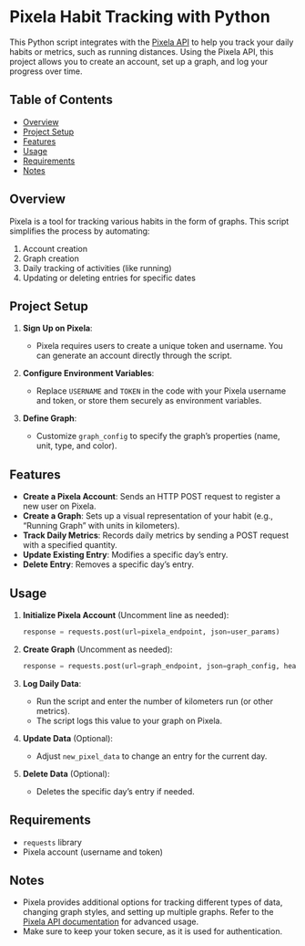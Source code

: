# Pixela Habit Tracking with Python

This Python script integrates with the [Pixela API](https://pixe.la/) to help you track your daily habits or metrics, such as running distances. Using the Pixela API, this project allows you to create an account, set up a graph, and log your progress over time.

## Table of Contents

- [Overview](#overview)
- [Project Setup](#project-setup)
- [Features](#features)
- [Usage](#usage)
- [Requirements](#requirements)
- [Notes](#notes)

## Overview

Pixela is a tool for tracking various habits in the form of graphs. This script simplifies the process by automating:
1. Account creation
2. Graph creation
3. Daily tracking of activities (like running)
4. Updating or deleting entries for specific dates

## Project Setup

1. **Sign Up on Pixela**:
   - Pixela requires users to create a unique token and username. You can generate an account directly through the script.

2. **Configure Environment Variables**:
   - Replace `USERNAME` and `TOKEN` in the code with your Pixela username and token, or store them securely as environment variables.

3. **Define Graph**:
   - Customize `graph_config` to specify the graph’s properties (name, unit, type, and color).

## Features

- **Create a Pixela Account**: Sends an HTTP POST request to register a new user on Pixela.
- **Create a Graph**: Sets up a visual representation of your habit (e.g., “Running Graph” with units in kilometers).
- **Track Daily Metrics**: Records daily metrics by sending a POST request with a specified quantity.
- **Update Existing Entry**: Modifies a specific day’s entry.
- **Delete Entry**: Removes a specific day’s entry.

## Usage

1. **Initialize Pixela Account** (Uncomment line as needed):
    ```python
    response = requests.post(url=pixela_endpoint, json=user_params)
    ```

2. **Create Graph** (Uncomment as needed):
    ```python
    response = requests.post(url=graph_endpoint, json=graph_config, headers=headers)
    ```

3. **Log Daily Data**:
    - Run the script and enter the number of kilometers run (or other metrics).
    - The script logs this value to your graph on Pixela.

4. **Update Data** (Optional):
    - Adjust `new_pixel_data` to change an entry for the current day.

5. **Delete Data** (Optional):
    - Deletes the specific day’s entry if needed.

## Requirements

- `requests` library
- Pixela account (username and token)

## Notes

- Pixela provides additional options for tracking different types of data, changing graph styles, and setting up multiple graphs. Refer to the [Pixela API documentation](https://docs.pixe.la/) for advanced usage.
- Make sure to keep your token secure, as it is used for authentication.
